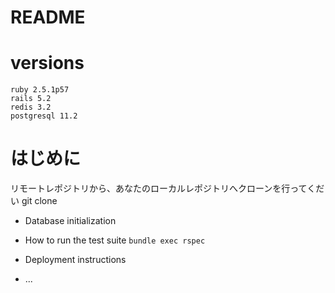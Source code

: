 # README

# versions
```
ruby 2.5.1p57
rails 5.2
redis 3.2
postgresql 11.2
```
# はじめに
リモートレポジトリから、あなたのローカルレポジトリへクローンを行ってくだい
git clone


* Database initialization

* How to run the test suite
`bundle exec rspec`


* Deployment instructions

* ...
